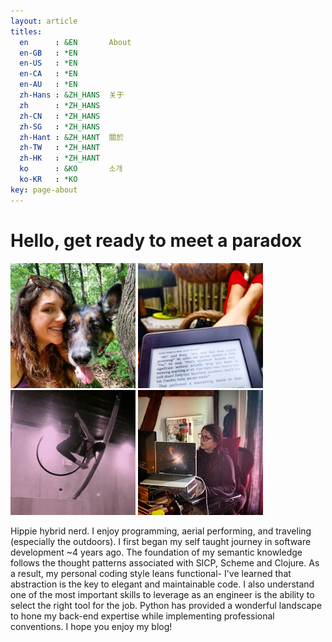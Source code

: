 ```yaml
---
layout: article
titles:
  en      : &EN       About
  en-GB   : *EN
  en-US   : *EN
  en-CA   : *EN
  en-AU   : *EN
  zh-Hans : &ZH_HANS  关于
  zh      : *ZH_HANS
  zh-CN   : *ZH_HANS
  zh-SG   : *ZH_HANS
  zh-Hant : &ZH_HANT  關於
  zh-TW   : *ZH_HANT
  zh-HK   : *ZH_HANT
  ko      : &KO       소개
  ko-KR   : *KO
key: page-about
---
```

# Hello, get ready to meet a paradox

<img src="/photos/71058255_10219958583940088_7748529758316527616_o.jpg" alt="Jordan wi Bully" width="200"/>
<img src="/photos/IMG_20190430_180221_473.jpg" alt="42 " width="200"/>
<IMG SRC="/photos/GIF-190926_144953.gif" alt="lyra gif" width="200"/>
<img src="/photos/IMG_20190926_153832_218.jpg" alt="Programming at computer" width="200"/>
<p align="left">
Hippie hybrid nerd. I enjoy programming, aerial performing, and traveling (especially the outdoors).
I first began my self taught journey in software development ~4 years ago.
The foundation of my semantic knowledge follows the thought patterns associated with SICP, Scheme and Clojure.
As a result, my personal coding style leans functional- I've learned that abstraction is the key to elegant and maintainable code.
I also understand one of the most important skills to leverage as an engineer is the ability to select the right tool for the job.
Python has provided a wonderful landscape to hone my back-end expertise while implementing professional conventions.
I hope you enjoy my blog!


   


